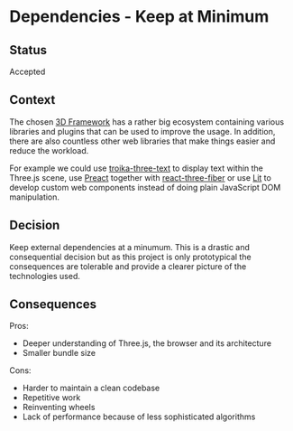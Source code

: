 # Dependencies - Keep at Minimum

## Status

Accepted

## Context

The chosen [3D Framework](./6_3d_framework.md) has a rather big ecosystem containing various libraries and plugins that can be used to improve the usage.
In addition, there are also countless other web libraries that make things easier and reduce the workload.

For example we could use [troika-three-text](https://www.npmjs.com/package/troika-three-text) to display text within the Three.js scene,
use [Preact](https://preactjs.com/) together with [react-three-fiber](https://github.com/pmndrs/react-three-fiber) or use [Lit](https://lit.dev/)
to develop custom web components instead of doing plain JavaScript DOM manipulation.

## Decision

Keep external dependencies at a minumum. This is a drastic and consequential decision but as this project is only prototypical the consequences are tolerable and provide a clearer picture of the technologies used.

## Consequences

Pros:
* Deeper understanding of Three.js, the browser and its architecture
* Smaller bundle size

Cons:
* Harder to maintain a clean codebase
* Repetitive work
* Reinventing wheels
* Lack of performance because of less sophisticated algorithms